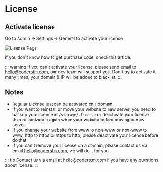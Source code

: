 # License

## Activate license
Go to Admin -> Settings -> General to activate your license

![Lisense Page](/nitrofit28/license-page.jpg)

If you don't know how to get purchase code, check this article.

::: warning
If you can't activate your license, please send email to hello@coderstm.com, our dev team will support you. Don't try to activate it many times, your domain & IP will be added to blacklist.
:::

## Notes

- Regular License just can be activated on 1 domain.
- If you want to reinstall or move your website to new server, you need to backup your license in `/storage/.license` or deactivate your license then re-activate it again when your website before moving to new server.
- If you change your website from www to non-www or non-www to www, http to https or https to http, please deactivate your licence before do that.
- If you can't remove your license on a domain, please contact us via email hello@coderstm.com, we will do it for you.

::: tip
Contact us via email at hello@coderstm.com if you have any questions about license.
:::